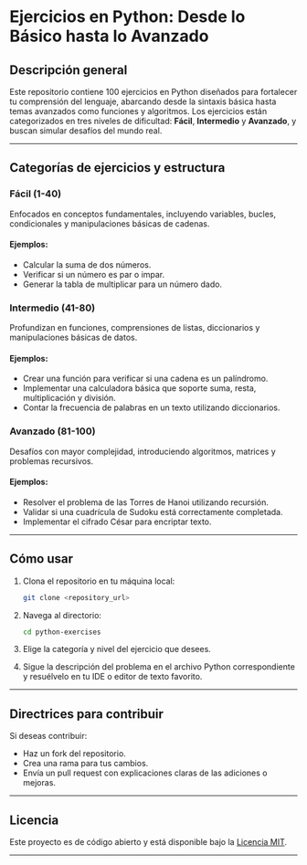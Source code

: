 # Ejercicios en Python: Desde lo Básico hasta lo Avanzado

## Descripción general
Este repositorio contiene 100 ejercicios en Python diseñados para fortalecer tu comprensión del lenguaje, abarcando desde la sintaxis básica hasta temas avanzados como funciones y algoritmos. Los ejercicios están categorizados en tres niveles de dificultad: **Fácil**, **Intermedio** y **Avanzado**, y buscan simular desafíos del mundo real.

---

## Categorías de ejercicios y estructura

### Fácil (1-40)
Enfocados en conceptos fundamentales, incluyendo variables, bucles, condicionales y manipulaciones básicas de cadenas.

#### Ejemplos:
- Calcular la suma de dos números.
- Verificar si un número es par o impar.
- Generar la tabla de multiplicar para un número dado.

### Intermedio (41-80)
Profundizan en funciones, comprensiones de listas, diccionarios y manipulaciones básicas de datos.

#### Ejemplos:
- Crear una función para verificar si una cadena es un palíndromo.
- Implementar una calculadora básica que soporte suma, resta, multiplicación y división.
- Contar la frecuencia de palabras en un texto utilizando diccionarios.

### Avanzado (81-100)
Desafíos con mayor complejidad, introduciendo algoritmos, matrices y problemas recursivos.

#### Ejemplos:
- Resolver el problema de las Torres de Hanoi utilizando recursión.
- Validar si una cuadrícula de Sudoku está correctamente completada.
- Implementar el cifrado César para encriptar texto.

---

## Cómo usar
1. Clona el repositorio en tu máquina local:
   ```bash
   git clone <repository_url>
   ```

2. Navega al directorio:
   ```bash
   cd python-exercises
   ```

3. Elige la categoría y nivel del ejercicio que desees.

4. Sigue la descripción del problema en el archivo Python correspondiente y resuélvelo en tu IDE o editor de texto favorito.

---

## Directrices para contribuir
Si deseas contribuir:
- Haz un fork del repositorio.
- Crea una rama para tus cambios.
- Envía un pull request con explicaciones claras de las adiciones o mejoras.

---

## Licencia
Este proyecto es de código abierto y está disponible bajo la [Licencia MIT](LICENSE).

---




